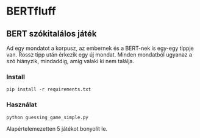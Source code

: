 # BERTfluff

## BERT szókitalálos játék

Ad egy mondatot a korpusz, az embernek és a BERT-nek is egy-egy tippje van. Rossz tipp után érkezik egy új mondat. Minden mondatból ugyanaz a szó hiányzik, mindaddig, amíg valaki ki nem találja.

### Install

`pip install -r requirements.txt`

### Használat

`python guessing_game_simple.py`

Alapértelemezetten 5 játékot bonyolít le.